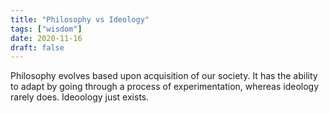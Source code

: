 ```yaml
---
title: "Philosophy vs Ideology"
tags: ["wisdom"]
date: 2020-11-16
draft: false
---
```


Philosophy evolves based upon acquisition of our society. It has the ability to adapt by going through a process of experimentation, whereas ideology rarely does. Ideoology just exists.



